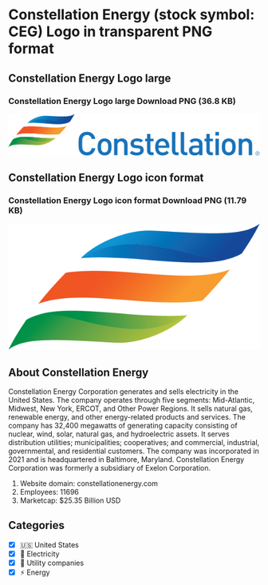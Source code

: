 # Constellation Energy (stock symbol: CEG) Logo in transparent PNG format

## Constellation Energy Logo large

### Constellation Energy Logo large Download PNG (36.8 KB)

![Constellation Energy Logo large Download PNG (36.8 KB)](/img/orig/CEG_BIG-e99423a6.png)

## Constellation Energy Logo icon format

### Constellation Energy Logo icon format Download PNG (11.79 KB)

![Constellation Energy Logo icon format Download PNG (11.79 KB)](/img/orig/CEG-9a2bc362.png)

## About Constellation Energy

Constellation Energy Corporation generates and sells electricity in the United States. The company operates through five segments: Mid-Atlantic, Midwest, New York, ERCOT, and Other Power Regions. It sells natural gas, renewable energy, and other energy-related products and services. The company has 32,400 megawatts of generating capacity consisting of nuclear, wind, solar, natural gas, and hydroelectric assets. It serves distribution utilities; municipalities; cooperatives; and commercial, industrial, governmental, and residential customers. The company was incorporated in 2021 and is headquartered in Baltimore, Maryland. Constellation Energy Corporation was formerly a subsidiary of Exelon Corporation.

1. Website domain: constellationenergy.com
2. Employees: 11696
3. Marketcap: $25.35 Billion USD


## Categories
- [x] 🇺🇸 United States
- [x] 🔋 Electricity
- [x] 🚰 Utility companies
- [x] ⚡ Energy
